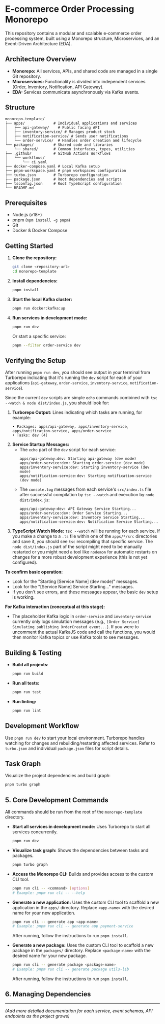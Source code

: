 # E-commerce Order Processing Monorepo

This repository contains a modular and scalable e-commerce order processing system, built using a Monorepo structure, Microservices, and an Event-Driven Architecture (EDA).

## Architecture Overview

*   **Monorepo:** All services, APIs, and shared code are managed in a single Git repository.
*   **Microservices:** Functionality is divided into independent services (Order, Inventory, Notification, API Gateway).
*   **EDA:** Services communicate asynchronously via Kafka events.

## Structure

```
monorepo-template/
├── apps/             # Individual applications and services
│   ├── api-gateway/    # Public facing API
│   ├── inventory-service/ # Manages product stock
│   ├── notification-service/ # Sends user notifications
│   └── order-service/  # Handles order creation and lifecycle
└── packages/         # Shared code and libraries
    └── shared/       # Common interfaces, types, utilities
├── .github/          # GitHub Actions Workflows
│   └── workflows/
│       └── ci.yaml
├── docker-compose.yaml # Local Kafka setup
├── pnpm-workspace.yaml # pnpm workspaces configuration
├── turbo.json        # Turborepo configuration
├── package.json      # Root dependencies and scripts
├── tsconfig.json     # Root TypeScript configuration
└── README.md
```

## Prerequisites

*   Node.js (v18+)
*   pnpm (`npm install -g pnpm`)
*   Git
*   Docker & Docker Compose

## Getting Started

1.  **Clone the repository:**
    ```bash
    git clone <repository-url>
    cd monorepo-template
    ```

2.  **Install dependencies:**
    ```bash
    pnpm install
    ```

3.  **Start the local Kafka cluster:**
    ```bash
    pnpm run docker:kafka:up
    ```

4.  **Run services in development mode:**
    ```bash
    pnpm run dev
    ```
    Or start a specific service:
    ```bash
    pnpm --filter order-service dev
    ```

## Verifying the Setup

After running `pnpm run dev`, you should see output in your terminal from Turborepo indicating that it's running the `dev` script for each of your applications (`api-gateway`, `order-service`, `inventory-service`, `notification-service`).

Since the current `dev` scripts are simple `echo` commands combined with `tsc --watch & node dist/index.js`, you should look for:

1.  **Turborepo Output:** Lines indicating which tasks are running, for example:
    ```
    • Packages: apps/api-gateway, apps/inventory-service, apps/notification-service, apps/order-service
    • Tasks: dev (4)
    ```
2.  **Service Startup Messages:**
    *   The `echo` part of the `dev` script for each service:
        ```
        apps/api-gateway:dev: Starting api-gateway (dev mode)
        apps/order-service:dev: Starting order-service (dev mode)
        apps/inventory-service:dev: Starting inventory-service (dev mode)
        apps/notification-service:dev: Starting notification-service (dev mode)
        ```
    *   The `console.log` messages from each service's `src/index.ts` file after successful compilation by `tsc --watch` and execution by `node dist/index.js`:
        ```
        apps/api-gateway:dev: API Gateway Service Starting...
        apps/order-service:dev: Order Service Starting...
        apps/inventory-service:dev: Inventory Service Starting...
        apps/notification-service:dev: Notification Service Starting...
        ```
3.  **TypeScript Watch Mode:** `tsc --watch` will be running for each service. If you make a change to a `.ts` file within one of the `apps/*/src` directories and save it, you should see `tsc` recompiling that specific service. The `node dist/index.js` part of the script might need to be manually restarted or you might need a tool like `nodemon` for automatic restarts on changes for a more robust development experience (this is not yet configured).

**To confirm basic operation:**

*   Look for the "Starting [Service Name] (dev mode)" messages.
*   Look for the "[Service Name] Service Starting..." messages.
*   If you don't see errors, and these messages appear, the basic `dev` setup is working.

**For Kafka interaction (conceptual at this stage):**
*   The placeholder Kafka logic in `order-service` and `inventory-service` currently only logs simulation messages (e.g., `[Order Service] Simulating publishing OrderCreated event...`). If you were to uncomment the actual KafkaJS code and call the functions, you would then monitor Kafka topics or use Kafka tools to see messages.

## Building & Testing

*   **Build all projects:**
    ```bash
    pnpm run build
    ```
*   **Run all tests:**
    ```bash
    pnpm run test
    ```
*   **Run linting:**
    ```bash
    pnpm run lint
    ```

## Development Workflow

Use `pnpm run dev` to start your local environment. Turborepo handles watching for changes and rebuilding/restarting affected services. Refer to `turbo.json` and individual `package.json` files for script details.

## Task Graph

Visualize the project dependencies and build graph:
```bash
pnpm turbo graph
```

## 5. Core Development Commands

All commands should be run from the root of the `monorepo-template` directory.

*   **Start all services in development mode:**
    Uses Turborepo to start all services concurrently.
    ```bash
    pnpm run dev
    ```

*   **Visualize task graph:**
    Shows the dependencies between tasks and packages.
    ```bash
    pnpm turbo graph
    ```

*   **Access the Monorepo CLI:**
    Builds and provides access to the custom CLI tool.
    ```bash
    pnpm run cli -- <command> [options]
    # Example: pnpm run cli -- --help
    ```

*   **Generate a new application:**
    Uses the custom CLI tool to scaffold a new application in the `apps/` directory.
    Replace `<app-name>` with the desired name for your new application.
    ```bash
    pnpm run cli -- generate app <app-name>
    # Example: pnpm run cli -- generate app payment-service
    ```
    After running, follow the instructions to run `pnpm install`.

*   **Generate a new package:**
    Uses the custom CLI tool to scaffold a new package in the `packages/` directory.
    Replace `<package-name>` with the desired name for your new package.
    ```bash
    pnpm run cli -- generate package <package-name>
    # Example: pnpm run cli -- generate package utils-lib
    ```
    After running, follow the instructions to run `pnpm install`.

## 6. Managing Dependencies

---
*(Add more detailed documentation for each service, event schemas, API endpoints as the project grows)*
